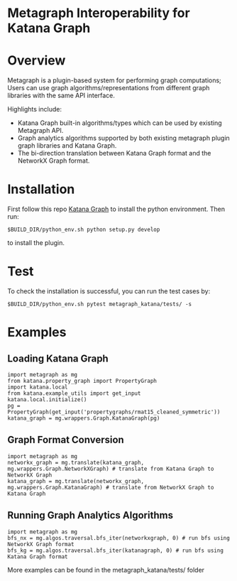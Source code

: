 # Metagraph Interoperability for Katana Graph


Overview
========

Metagraph is a plugin-based system for performing graph computations;
Users can use graph algorithms/representations from different graph libraries with the same API interface.

Highlights include:
- Katana Graph built-in algorithms/types which can be used by existing Metagraph API.
- Graph analytics algorithms supported by both existing metagraph plugin graph libraries and Katana Graph.
- The bi-direction translation between Katana Graph format and the NetworkX Graph format.



Installation
===============

First follow this repo [Katana Graph](https://github.com/KatanaGraph/katana) to install the python environment. Then run:

```Shell
$BUILD_DIR/python_env.sh python setup.py develop
```

to install the plugin.


Test
===============
To check the installation is successful, you can run the test cases by:

```Shell
$BUILD_DIR/python_env.sh pytest metagraph_katana/tests/ -s
```


Examples
===========================

Loading Katana Graph
------------------

```
import metagraph as mg
from katana.property_graph import PropertyGraph
import katana.local
from katana.example_utils import get_input
katana.local.initialize()
pg = PropertyGraph(get_input('propertygraphs/rmat15_cleaned_symmetric'))
katana_graph = mg.wrappers.Graph.KatanaGraph(pg)
```


Graph Format Conversion 
------------------

```
import metagraph as mg
networkx_graph = mg.translate(katana_graph, mg.wrappers.Graph.NetworkXGraph) # translate from Katana Graph to NetworkX Graph
katana_graph = mg.translate(networkx_graph, mg.wrappers.Graph.KatanaGraph) # translate from NetworkX Graph to Katana Graph
```


Running Graph Analytics Algorithms
------------------

```
import metagraph as mg
bfs_nx = mg.algos.traversal.bfs_iter(networkxgraph, 0) # run bfs using NetworkX Graph format
bfs_kg = mg.algos.traversal.bfs_iter(katanagraph, 0) # run bfs using Katana Graph format
```

More examples can be found in the metagraph_katana/tests/ folder




